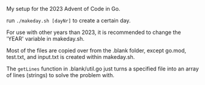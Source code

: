 My setup for the 2023 Advent of Code in Go.

run
```./makeday.sh [dayNr]```
to create a certain day.

For use with other years than 2023, it is recommended to change the 'YEAR' variable in makeday.sh.

Most of the files are copied over from the .blank folder, except go.mod, test.txt, and input.txt is created within makeday.sh.

The ```getLines``` function in .blank/util.go just turns a specified file into an array of lines (strings) to solve the problem with.
